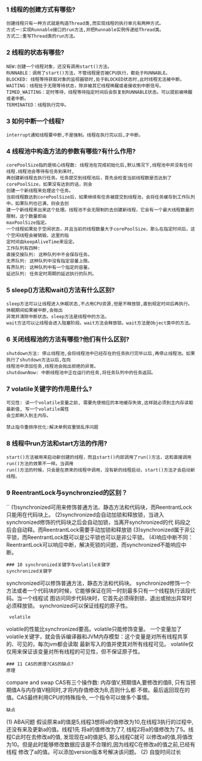 ### 1  线程的创建方式有哪些?
```
创建线程只有一种方式就是构造Thread类,而实现线程的执行单元有两种方式。
方式一:实现Runnable接口的run方法,并把Runnable实例传递给Thread类。 
方式二:重写Thread类的run方法。
```
### 2 线程的状态有哪些? 
```
NEW:创建一个线程对象，还没有调用start()方法。
RUNNABLE：调用了start()方法，不管线程是否被CPU执行，都处于RUNNABLE。
BLOCKED: 线程等待获取对象的监视器锁时,处于BLOCKED状态时,此时线程无法被中断。
WAITING：线程处于无限等待状态，除非被其它线程唤醒或者接收到中断信号。
TIMED_WAITING：定时等待，线程等待指定时间后会恢复到RUNNABLE状态。可以提前被唤醒或者中断。
TERMINATED：线程执行完毕。
```
### 3  如何中断一个线程? 
```
interrupt通知线程要中断,不是强制。线程在执行完以后,才中断。
```
### 4 线程池中构造方法的参数有哪些?有什么作用? 
```
corePoolSize指的是核心线程数: 线程池在完成初始化后,默认情况下,线程池中并没有任何线程.线程池会等待有任务到来时,
再创建新线程去执行任务。任务提交到线程池后，首先会检查当前线程数是否达到了corePoolSize，如果没有达到的话，则会
创建一个新线程来处理这个任务。
当前线程数达到corePoolSize后，如果继续有任务被提交到线程池，会将任务缓存到工作队列中。如果队列也已满，则会去创
建一个新线程来出来这个处理。线程池不会无限制的去创建新线程，它会有一个最大线程数量的限制，这个数量即由
maxPoolSize指定。
一个线程如果处于空闲状态，并且当前的线程数量大于corePoolSize，那么在指定时间后，这个空闲线程会被销毁，这里的指
定时间由keepAliveTime来设定。
工作队列有四种:
直接交接队列: 这种队列中不会保存任务。
无界队列: 这种队列中没有指定容量上限。
有界队列: 这种队列中有一个指定的容量。
延迟队列: 任务定时周期的延迟执行的队列。
```
### 5 sleep()方法和wait()方法有什么区别? 
```
sleep方法可以让线程进入休眠状态,不占用CPU资源,但是不释放锁,直到规定时间后再执行。休眠期间如果被中断,会抛出
异常并清除中断状态。sleep方法是线程中的方法。
wait方法可以让线程会进入阻塞阶段。wait方法会释放锁。wait方法是Object类中的方法。
```
### 6 关闭线程池的方法有哪些?他们有什么区别?
```
shutdown方法: 停止线程池,会将线程池中已经存在的任务执行完毕以后,再停止线程池。如果执行了shutdown方法以后,在向
线程池中添加任务,线程池会抛出拒绝的异常。
shutdownNow: 中断线程池中正在运行的任务,将任务队列中的任务返回。
```
### 7 volatile关键字的作用是什么?
```
可见性: 读一个volatile变量之前, 需要先使相应的本地缓存失效,这样就必须到主内存读取最新值, 写一个volatile属性
会立即刷入到主内存。

禁止指令重排序优化:解决单例双重锁乱序问题
```
### 8 线程中run方法和start方法的作用? 
```
start()方法被用来启动新创建的线程，而且start()内部调用了run()方法，这和直接调用run()方法的效果不一样。当调用
run()方法的时候，只会是在原来的线程中调用，没有新的线程启动，start()方法才会启动新线程。
```
### 9 ReentrantLock与synchronzied的区别？
``
(1)synchronized可用来修饰普通方法、静态方法和代码块，而ReentrantLock只能用在代码块上。
(2)synchronized会自动加锁和释放锁，当进入synchronized修饰的代码块之后会自动加锁，当离开synchronized的代
码段之后会自动释。而ReentrantLock需要手动加锁和释放锁
(3)synchronized属于非公平锁，而ReentrantLock既可以是公平锁也可以是非公平锁。
(4)响应中断不同：ReentrantLock可以响应中断，解决死锁的问题，而synchronized不能响应中断。
```
### 10 synchronized关键字与volatile关键字
synchronized关键字
```
synchronized可以修饰普通方法，静态方法和代码块。
synchronized修饰一个方法或者一个代码块的时候，它能够保证在同一时刻最多只有一个线程执行该段代码。当一个线程试
图访问同步代码块时，它首先必须得到锁，退出或抛出异常时必须释放锁。
synchronized可以保证线程的原子性。
```
 volatile 
```
volatile的性能比synchronized要高。volatile只能修饰变量。
一个变量加了volatile关键字，就会告诉编译器和JVM内存模型：这个变量是对所有线程共享的、可见的，每次jvm都会读取
最新写入的值并使其对所有线程可见。
volatile仅仅用来保证该变量对所有线程的可见性，但不保证原子性。
```
### 11 CAS的原理?CAS的缺点?
原理
```
compare and swap
CAS有三个操作数: 内存值V,预期值A,要修改的值B, 只有当预期值A与内存值V相同时,才将内存值修改为B,否则什么都
不做。最后返回现在的值。CAS最终利用CPU的特殊指令, 一个指令可以做多个事情。
```
缺点
```
(1) ABA问题
   假设原来a的值是5,线程3想将a的值修改为10,在线程3执行的过程中,还没有来及更新a的值。线程1先
将a的值修改为了7, 线程2将a的值修改为了5。线程C此时在去修改a的值, 发现现在a的值是5, 那么线程C就可
以修改a的值,将值改为10。但是此时能够修改数据应该是不合理的,因为线程C在修改a的值之前,已经有线程
修改了a的值。可以添加version版本号解决该问题。 
(2) 自旋时间过长
```
